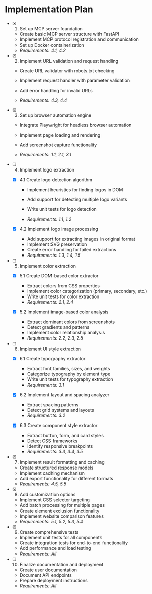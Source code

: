 # Implementation Plan

- [x] 1. Set up MCP server foundation


  - Create basic MCP server structure with FastAPI
  - Implement MCP protocol registration and communication
  - Set up Docker containerization
  - _Requirements: 4.1, 4.2_



- [x] 2. Implement URL validation and request handling


  - Create URL validator with robots.txt checking
  - Implement request handler with parameter validation


  - Add error handling for invalid URLs
  - _Requirements: 4.3, 4.4_

- [x] 3. Set up browser automation engine


  - Integrate Playwright for headless browser automation


  - Implement page loading and rendering
  - Add screenshot capture functionality
  - _Requirements: 1.1, 2.1, 3.1_



- [ ] 4. Implement logo extraction
  - [x] 4.1 Create logo detection algorithm


    - Implement heuristics for finding logos in DOM
    - Add support for detecting multiple logo variants
    - Write unit tests for logo detection

    - _Requirements: 1.1, 1.2_
  
  - [x] 4.2 Implement logo image processing


    - Add support for extracting images in original format
    - Implement SVG preservation
    - Create error handling for failed extractions
    - _Requirements: 1.3, 1.4, 1.5_

- [ ] 5. Implement color extraction
  - [x] 5.1 Create DOM-based color extractor


    - Extract colors from CSS properties
    - Implement color categorization (primary, secondary, etc.)
    - Write unit tests for color extraction
    - _Requirements: 2.1, 2.4_
  
  - [x] 5.2 Implement image-based color analysis


    - Extract dominant colors from screenshots
    - Detect gradients and patterns
    - Implement color relationship analysis
    - _Requirements: 2.2, 2.3, 2.5_

- [ ] 6. Implement UI style extraction
  - [x] 6.1 Create typography extractor


    - Extract font families, sizes, and weights
    - Categorize typography by element type
    - Write unit tests for typography extraction
    - _Requirements: 3.1_
  
  - [x] 6.2 Implement layout and spacing analyzer


    - Extract spacing patterns
    - Detect grid systems and layouts
    - _Requirements: 3.2_
  
  - [x] 6.3 Create component style extractor


    - Extract button, form, and card styles
    - Detect CSS frameworks
    - Identify responsive breakpoints
    - _Requirements: 3.3, 3.4, 3.5_

- [x] 7. Implement result formatting and caching


  - Create structured response models
  - Implement caching mechanism
  - Add export functionality for different formats
  - _Requirements: 4.5, 5.5_

- [x] 8. Add customization options


  - Implement CSS selector targeting
  - Add batch processing for multiple pages
  - Create element exclusion functionality
  - Implement website comparison features
  - _Requirements: 5.1, 5.2, 5.3, 5.4_

- [x] 9. Create comprehensive tests


  - Implement unit tests for all components
  - Create integration tests for end-to-end functionality
  - Add performance and load testing
  - _Requirements: All_

- [ ] 10. Finalize documentation and deployment
  - Create user documentation
  - Document API endpoints
  - Prepare deployment instructions
  - _Requirements: All_